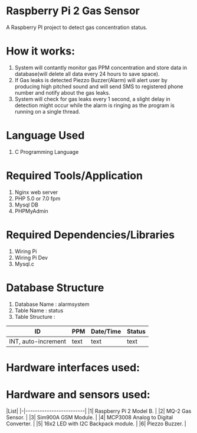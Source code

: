 # Raspberry Pi 2 Gas Sensor

A Raspberry PI project to detect gas concentration status.

How it works:
=============
1. System will contantly monitor gas PPM concentration and store data in database(will delete all data every 24 hours to save space).
2. If Gas leaks is detected Piezzo Buzzer(Alarm) will alert user by producing high pitched sound and will send SMS to registered phone    	 number and notify about the gas leaks.
3. System will check for gas leaks every 1 second, a slight delay in detection might occur while the alarm is ringing as the program is 		 running on a single thread.

Language Used
=============
1. C Programming Language

Required Tools/Application
==========================
1. Nginx web server
2. PHP 5.0 or 7.0 fpm
3. Mysql DB
4. PHPMyAdmin

Required Dependencies/Libraries
===============================
1. Wiring Pi
2. Wiring Pi Dev
3. Mysql.c

Database Structure
==================
1. Database Name : alarmsystem
2. Table Name : status
3. Table Structure : 

|         ID          | PPM  | Date/Time | Status |
|---------------------|------|-----------|--------|
| INT, auto-increment | text |   text    |  text  |

Hardware interfaces used:
=========================


Hardware and sensors used:
==========================

|List|
|-|-------------------------|
|1| Raspberry Pi 2 Model B. |
|2| MQ-2 Gas Sensor. |
|3| Sim900A GSM Module. |
|4| MCP3008 Analog to Digital Converter. |
|5| 16x2 LED with I2C Backpack module. |
|6| Piezzo Buzzer. |



